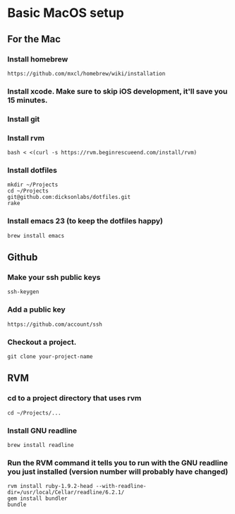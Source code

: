 # Basic MacOS setup

## For the Mac

### Install homebrew

    https://github.com/mxcl/homebrew/wiki/installation

### Install xcode. Make sure to skip iOS development, it'll save you 15 minutes.

### Install git

### Install rvm

    bash < <(curl -s https://rvm.beginrescueend.com/install/rvm)

### Install dotfiles

    mkdir ~/Projects
    cd ~/Projects
    git@github.com:dicksonlabs/dotfiles.git
    rake

### Install emacs 23 (to keep the dotfiles happy)

    brew install emacs

## Github

### Make your ssh public keys

    ssh-keygen

### Add a public key

    https://github.com/account/ssh

### Checkout a project.

    git clone your-project-name

## RVM

### cd to a project directory that uses rvm

    cd ~/Projects/...

### Install GNU readline

    brew install readline

### Run the RVM command it tells you to run with the GNU readline you just installed (version number will probably have changed)

    rvm install ruby-1.9.2-head --with-readline-dir=/usr/local/Cellar/readline/6.2.1/
    gem install bundler
    bundle

